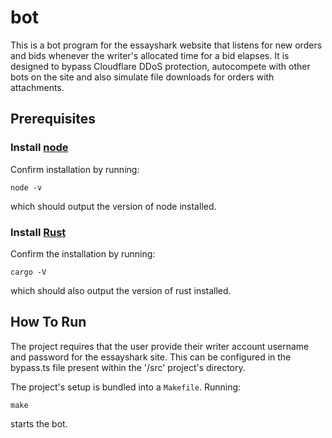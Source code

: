 # bot

This is a bot program for the essayshark website that listens for new orders and bids whenever the writer's allocated time for a bid elapses.
It is designed to bypass Cloudflare DDoS protection, autocompete with other bots on the site and also simulate file downloads for orders with attachments.

## Prerequisites

### Install [node](https://nodejs.org/en/download/)

Confirm installation by running:
```
node -v
```
which should output the version of node installed.

### Install [Rust](https://www.rust-lang.org/tools/install)

Confirm the installation by running:
```
cargo -V
```
which should also output the version of rust installed.

## How To Run

The project requires that the user provide their writer account username and password for the essayshark site. 
This can be configured in the bypass.ts file present within the '/src' project's directory.

The project's setup is bundled into a `Makefile`. Running:
```
make
```
starts the bot.
